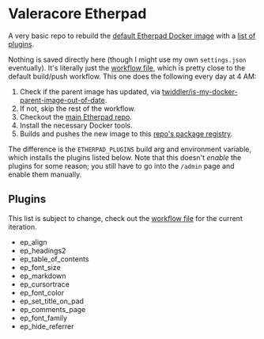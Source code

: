 # Valeracore Etherpad

A very basic repo to rebuild the [default Etherpad Docker image](https://hub.docker.com/r/etherpad/etherpad) with a [list of plugins](#plugins).

Nothing is saved directly here (though I might use my own `settings.json` eventually). It's literally just the [workflow file](./.github/workflows/docker-publish.yml), which is pretty close to the default build/push workflow. This one does the following every day at 4 AM:

1. Check if the parent image has updated, via [twiddler/is-my-docker-parent-image-out-of-date](https://github.com/twiddler/is-my-docker-parent-image-out-of-date).
  1. If not, skip the rest of the workflow.
2. Checkout the [main Etherpad repo](https://github.com/ether/etherpad-lite).
3. Install the necessary Docker tools.
4. Builds and pushes the new image to this [repo's package registry](https://github.com/valerahime/etherpad/pkgs/container/etherpad).

The difference is the `ETHERPAD_PLUGINS` build arg and environment variable, which installs the plugins listed below. Note that this doesn't *enable* the plugins for some reason; you still have to go into the `/admin` page and enable them manually.

## Plugins

This list is subject to change, check out the [workflow file](./.github/workflows/docker-publish.yml) for the current iteration.

- ep_align
- ep_headings2
- ep_table_of_contents
- ep_font_size
- ep_markdown
- ep_cursortrace
- ep_font_color
- ep_set_title_on_pad
- ep_comments_page
- ep_font_family
- ep_hide_referrer
